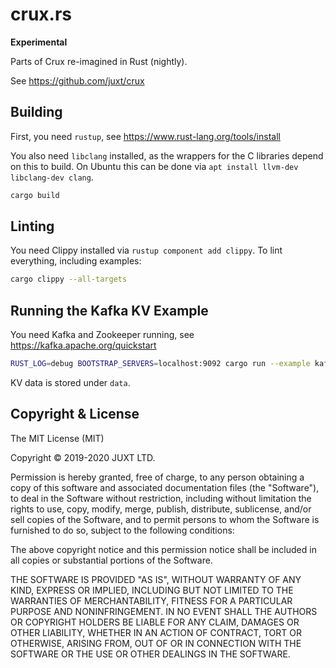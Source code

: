 # crux.rs

**Experimental**

Parts of Crux re-imagined in Rust (nightly).

See https://github.com/juxt/crux

## Building

First, you need `rustup`, see https://www.rust-lang.org/tools/install

You also need `libclang` installed, as the wrappers for the C
libraries depend on this to build. On Ubuntu this can be done via `apt
install llvm-dev libclang-dev clang`.

```bash
cargo build
```

## Linting

You need Clippy installed via `rustup component add clippy`. To lint
everything, including examples:

```bash
cargo clippy --all-targets
```

## Running the Kafka KV Example

You need Kafka and Zookeeper running, see https://kafka.apache.org/quickstart

``` bash
RUST_LOG=debug BOOTSTRAP_SERVERS=localhost:9092 cargo run --example kafka_kv_store
```

KV data is stored under `data`.

## Copyright & License

The MIT License (MIT)

Copyright © 2019-2020 JUXT LTD.

Permission is hereby granted, free of charge, to any person obtaining a copy of
this software and associated documentation files (the "Software"), to deal in
the Software without restriction, including without limitation the rights to
use, copy, modify, merge, publish, distribute, sublicense, and/or sell copies
of the Software, and to permit persons to whom the Software is furnished to do
so, subject to the following conditions:

The above copyright notice and this permission notice shall be included in all
copies or substantial portions of the Software.

THE SOFTWARE IS PROVIDED "AS IS", WITHOUT WARRANTY OF ANY KIND, EXPRESS OR
IMPLIED, INCLUDING BUT NOT LIMITED TO THE WARRANTIES OF MERCHANTABILITY,
FITNESS FOR A PARTICULAR PURPOSE AND NONINFRINGEMENT. IN NO EVENT SHALL THE
AUTHORS OR COPYRIGHT HOLDERS BE LIABLE FOR ANY CLAIM, DAMAGES OR OTHER
LIABILITY, WHETHER IN AN ACTION OF CONTRACT, TORT OR OTHERWISE, ARISING FROM,
OUT OF OR IN CONNECTION WITH THE SOFTWARE OR THE USE OR OTHER DEALINGS IN THE
SOFTWARE.

